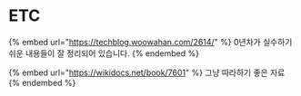 # ETC

{% embed url="https://techblog.woowahan.com/2614/" %}
0년차가 실수하기 쉬운 내용들이 잘 정리되어 있습니다.
{% endembed %}

{% embed url="https://wikidocs.net/book/7601" %}
그냥 따라하기 좋은 자료
{% endembed %}
